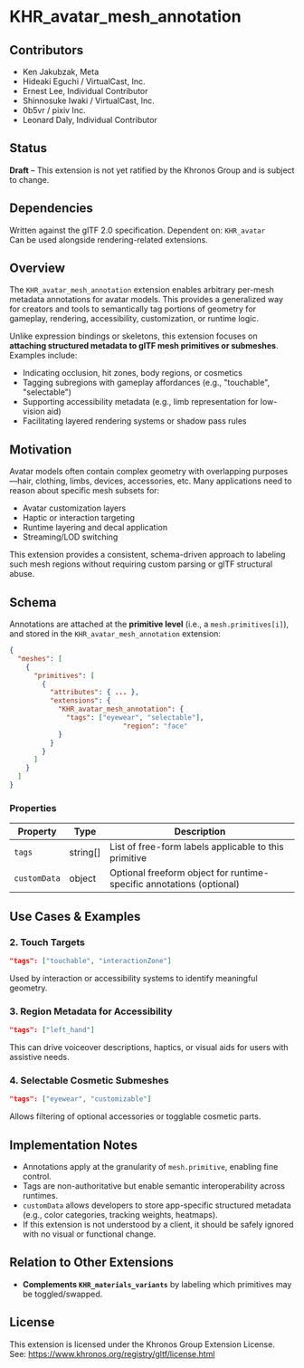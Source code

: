 # KHR_avatar_mesh_annotation

## Contributors

- Ken Jakubzak, Meta
- Hideaki Eguchi / VirtualCast, Inc.
- Ernest Lee, Individual Contributor
- Shinnosuke Iwaki / VirtualCast, Inc.
- 0b5vr / pixiv Inc.
- Leonard Daly, Individual Contributor

## Status

**Draft** – This extension is not yet ratified by the Khronos Group and is subject to change.

## Dependencies

Written against the glTF 2.0 specification.
Dependent on: `KHR_avatar`  
Can be used alongside rendering-related extensions.

## Overview

The `KHR_avatar_mesh_annotation` extension enables arbitrary per-mesh metadata annotations for avatar models. This provides a generalized way for creators and tools to semantically tag portions of geometry for gameplay, rendering, accessibility, customization, or runtime logic.

Unlike expression bindings or skeletons, this extension focuses on **attaching structured metadata to glTF mesh primitives or submeshes**. Examples include:

- Indicating occlusion, hit zones, body regions, or cosmetics
- Tagging subregions with gameplay affordances (e.g., "touchable", "selectable")
- Supporting accessibility metadata (e.g., limb representation for low-vision aid)
- Facilitating layered rendering systems or shadow pass rules

## Motivation

Avatar models often contain complex geometry with overlapping purposes—hair, clothing, limbs, devices, accessories, etc. Many applications need to reason about specific mesh subsets for:

- Avatar customization layers
- Haptic or interaction targeting
- Runtime layering and decal application
- Streaming/LOD switching

This extension provides a consistent, schema-driven approach to labeling such mesh regions without requiring custom parsing or glTF structural abuse.

## Schema

Annotations are attached at the **primitive level** (i.e., a `mesh.primitives[i]`), and stored in the `KHR_avatar_mesh_annotation` extension:

```json
{
  "meshes": [
    {
      "primitives": [
        {
          "attributes": { ... },
          "extensions": {
            "KHR_avatar_mesh_annotation": {
              "tags": ["eyewear", "selectable"],
                            "region": "face"
            }
          }
        }
      ]
    }
  ]
}
```

### Properties

| Property         | Type          | Description                                                                 |
|------------------|---------------|-----------------------------------------------------------------------------|
| `tags`           | string[]      | List of free-form labels applicable to this primitive                      |
| `customData`     | object        | Optional freeform object for runtime-specific annotations (optional)       |

## Use Cases & Examples

### 2. Touch Targets

```json
"tags": ["touchable", "interactionZone"]
```

Used by interaction or accessibility systems to identify meaningful geometry.

### 3. Region Metadata for Accessibility

```json
"tags": ["left_hand"]
```

This can drive voiceover descriptions, haptics, or visual aids for users with assistive needs.

### 4. Selectable Cosmetic Submeshes

```json
"tags": ["eyewear", "customizable"]
```

Allows filtering of optional accessories or togglable cosmetic parts.

## Implementation Notes

- Annotations apply at the granularity of `mesh.primitive`, enabling fine control.
- Tags are non-authoritative but enable semantic interoperability across runtimes.
- `customData` allows developers to store app-specific structured metadata (e.g., color categories, tracking weights, heatmaps).
- If this extension is not understood by a client, it should be safely ignored with no visual or functional change.

## Relation to Other Extensions

- **Complements `KHR_materials_variants`** by labeling which primitives may be toggled/swapped.

## License

This extension is licensed under the Khronos Group Extension License.  
See: https://www.khronos.org/registry/gltf/license.html

